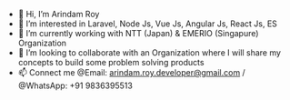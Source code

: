 - 👋 Hi, I’m Arindam Roy
- 👀 I’m interested in Laravel, Node Js, Vue Js, Angular Js, React Js, ES
- 🌱 I’m currently working with NTT (Japan) & EMERIO (Singapure) Organization
- 💞️ I’m looking to collaborate with an Organization where I will share my concepts to build some problem solving products
- 📫 Connect me @Email: arindam.roy.developer@gmail.com / @WhatsApp: +91 9836395513

<!---
dev-arindam-roy/dev-arindam-roy is a ✨ special ✨ repository because its `README.md` (this file) appears on your GitHub profile.
You can click the Preview link to take a look at your changes.
--->

